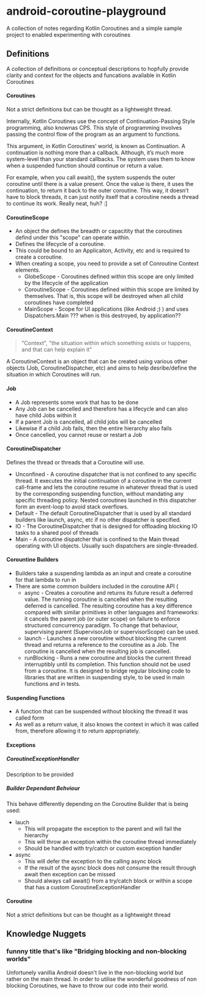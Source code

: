 # android-coroutine-playground
A collection of notes regarding Kotlin Coroutines and a simple sample project to enabled experimenting with coroutines

## Definitions
A collection of definitions or conceptual descriptions to hopfully provide clarity and context for the objects and funcations available in Kotlin Coroutines

#### Coroutines
Not a strict definitions but can be thought as a lightweight thread. 

Internally, Kotlin Coroutines use the concept of Continuation-Passing Style programming, also knownas CPS. This style of programming involves  passing the control flow of the program as an argument to functions. 

This argument, in Kotlin Coroutines’ world, is known as Continuation. A continuation is nothing more than a callback. Although, it’s much more system-level than your standard callbacks. The system uses them to know when a suspended function should continue or return a value.

For example, when you call await(), the system suspends the outer coroutine until there is a value present. Once the value is there, it uses the continuation, to return it back to the outer coroutine. This way, it doesn’t have to block threads, it can just notify itself that a coroutine needs a thread to continue its work. Really neat, huh? :]

#### CoroutineScope
* An object the defines the breadth or capacitity that the coroutines defind under this "scope" can operate within.
* Defines the lifecycle of a coroutine.
* This could be bound to an Applicaiton, Activity, etc and is required to create a coroutine.
* When creating a scope, you need to provide a set of Conroutine Context elements.
    * GlobeScope - Coroutines defined within this scope are only limited by the lifecycle of the application
    * CoroutineScope - Coroutines defined within this scope are limited by themselves. That is, this scope will be destroyed when all child coroutines have completed
    * MainScope - Scope for UI applications (like Android ;) ) and uses Dispatchers.Main ??? when is this destroyed, by application??

#### CoroutineContext
> "Context", "the situation within which something exists or happens, and that can help explain it"

A CoroutineContext is an object that can be created using various other objects (Job, CoroutineDispatcher, etc) and aims to help desribe/define the situation in which Coroutines will run.

#### Job
* A Job represents some work that has to be done
* Any Job can be cancelled and therefore has a lifecycle and can also have child Jobs within it
* If a parent Job is cancelled, all child jobs will be cancelled
* Likewise if a child Job fails, then the entire hierarchy also fails
* Once cancelled, you cannot reuse or restart a Job

#### CoroutineDispatcher
Defines the thread or threads that a Coroutine will use.
* Unconfined - A coroutine dispatcher that is not confined to any specific thread. It executes the initial continuation of a coroutine in the current call-frame and lets the coroutine resume in whatever thread that is used by the corresponding suspending function, without mandating any specific threading policy. Nested coroutines launched in this dispatcher form an event-loop to avoid stack overflows.
* Default - The default CoroutineDispatcher that is used by all standard builders like launch, async, etc if no other dispatcher is specified.
* IO - The CoroutineDispatcher that is designed for offloading blocking IO tasks to a shared pool of threads
* Main - A coroutine dispatcher that is confined to the Main thread operating with UI objects. Usually such dispatchers are single-threaded.

#### Corountine Builders
* Builders take a suspending lambda as an input and create a coroutine for that lambda to run in
* There are some common builders included in the coroutine API (
    * async - Creates a coroutine and returns its future result a deferred value. The running coroutine is cancelled when the resulting deferred is cancelled. The resulting coroutine has a key difference compared with similar primitives in other languages and frameworks: it cancels the parent job (or outer scope) on failure to enforce structured concurrency paradigm. To change that behaviour, supervising parent (SupervisorJob or supervisorScope) can be used.
    * launch - Launches a new coroutine without blocking the current thread and returns a reference to the coroutine as a Job. The coroutine is cancelled when the resulting job is cancelled.
    * runBlocking - Runs a new coroutine and blocks the current thread interruptibly until its completion. This function should not be used from a coroutine. It is designed to bridge regular blocking code to libraries that are written in suspending style, to be used in main functions and in tests.

#### Suspending Functions
* A function that can be suspended without blocking the thread it was called form
* As well as a return value, it also knows the context in which it was called from, therefore allowing it to return appropriately.

#### Exceptions
##### CoroutineExceptionHandler
Description to be provided 

##### Builder Dependant Behviour
This behave differently depending on the Coroutine Builder that is being used:
* lauch
    * This will propagate the exception to the parent and will fail the hierarchy
    * This will throw an exception within the coroutine thread immediately
    * Should be handled with try/catch or custom exception handler
* async
    * This will defer the exception to the calling async block
    * If the result of the aysnc block does not consume the result through await then exception can be missed
    * Should always call await() from a try/catch block or within a scope that has a custom CoroutineExceptionHandler

#### Coroutine
Not a strict definitions but can be thought as a lightweight thread

## Knowledge Nuggets

### funnny title that's like "Bridging blocking and non-blocking worlds"

Unfortunely vanillia Android doesn't live in the non-blocking world but rather on the main thread. In order to utilise the wonderful goodness of non blocking Coroutines, we have to throw our code into their world.
